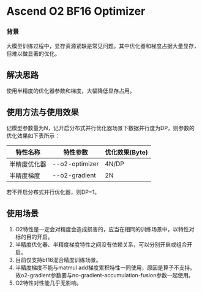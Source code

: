 # Ascend O2 BF16 Optimizer


### 背景
大模型训练过程中，显存资源紧缺是常见问题。其中优化器和梯度占据大量显存，但难以做显著的优化。

## 解决思路
使用半精度的优化器参数和梯度，大幅降低显存占用。


## 使用方法与使用效果

记模型参数量为N，记开启分布式并行优化器场景下数据并行度为DP，则参数的优化效果如下表所示：

| 特性名称     | 特性参数       | 优化效果(Byte) |
| ------------ | -------------- |------------|
| 半精度优化器 | --o2-optimizer | 4N/DP   |
| 半精度梯度   | --o2-gradient  | 2N         |

若不开启分布式并行优化器，则DP=1。

## 使用场景
1. O2特性是一定会对精度会造成损害的，应当在相同的训练场景中，以特性对标的目的开启。
2. 半精度优化器、半精度梯度特性之间没有依赖关系，可以分别开启或组合开启。
3. 目前仅支持bf16混合精度训练场景。
4. 半精度梯度不能与matmul add梯度累积特性一同使用，原因是算子不支持。
故o2-gradient参数要与no-gradient-accumulation-fusion参数一起使用。
5. O2特性对性能几乎无影响。
